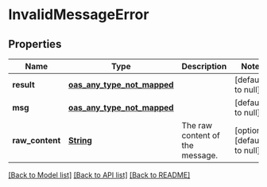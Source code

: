 # InvalidMessageError
## Properties

Name | Type | Description | Notes
------------ | ------------- | ------------- | -------------
**result** | [**oas_any_type_not_mapped**](.md) |  | [default to null]
**msg** | [**oas_any_type_not_mapped**](.md) |  | [default to null]
**raw\_content** | [**String**](string.md) | The raw content of the message.  | [optional] [default to null]

[[Back to Model list]](../README.md#documentation-for-models) [[Back to API list]](../README.md#documentation-for-api-endpoints) [[Back to README]](../README.md)

